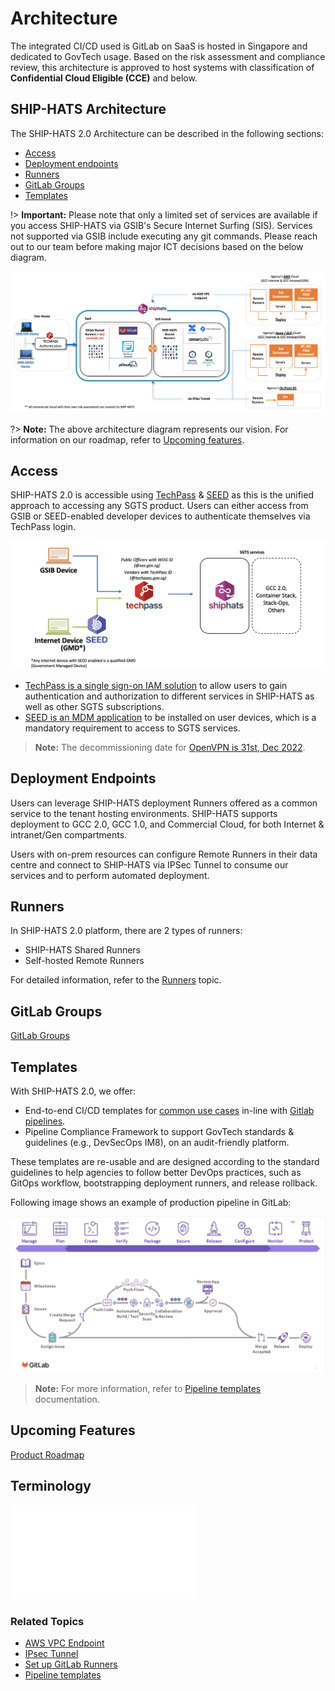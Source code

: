 # Architecture

The integrated CI/CD used is GitLab on SaaS is hosted in Singapore and dedicated to GovTech usage. Based on the risk assessment and compliance review, this architecture is approved to host systems with classification of **Confidential Cloud Eligible (CCE)** and below.


## SHIP-HATS Architecture

The SHIP-HATS 2.0 Architecture can be described in the following sections: 
- [Access](#access)
- [Deployment endpoints](#deployment-endpoints)
- [Runners](#runners)
- [GitLab Groups](#gitlab-groups)
- [Templates](#templates)

!> **Important:** Please note that only a limited set of services are available if you access SHIP-HATS via GSIB's Secure Internet Surfing (SIS). Services not supported via GSIB include executing any git commands. Please reach out to our team before making major ICT decisions based on the below diagram. 

![Architecture](./images/architecture.png ':size=110%')


<!--Please note that GSIB rules and policies apply as always that may lead to limited services available on GSIB. Before finalizing any changes to your environment based on the above diagram, please reach out to our team.-->

?> **Note:** The above architecture diagram represents our vision. For information on our roadmap, refer to [Upcoming features](#upcoming-features). 

## Access

SHIP-HATS 2.0 is accessible using [TechPass](https://docs.developer.tech.gov.sg/docs/techpass-tenant-guide/) & [SEED](https://docs.developer.tech.gov.sg/docs/security-suite-for-engineering-endpoint-devices/) as this is the unified approach to accessing any SGTS product. 
Users can either access from GSIB or SEED-enabled developer devices to authenticate themselves via TechPass login. 

![techpass seed](./images/tp-seed.png)
 
- [TechPass is a single sign-on IAM solution](https://docs.developer.tech.gov.sg/docs/techpass-tenant-guide/) to allow users to gain authentication and authorization to different services in SHIP-HATS as well as other SGTS subscriptions. 
- [SEED is an MDM application](https://docs.developer.tech.gov.sg/docs/security-suite-for-engineering-endpoint-devices/) to be installed on user devices, which is a mandatory requirement to access to SGTS services.

> **Note:** The decommissioning date for [OpenVPN is 31st, Dec 2022](https://docs.developer.tech.gov.sg/docs/ship-hats-migration/ship-hats-migration-what-to-expect?id=key-tool-decommission-dates).


## Deployment Endpoints

Users can leverage SHIP-HATS deployment Runners offered as a common service to the tenant hosting environments. SHIP-HATS supports deployment to GCC 2.0, GCC 1.0, and Commercial Cloud, for both Internet & intranet/Gen compartments.


Users with on-prem resources can configure Remote Runners in their data centre and connect to SHIP-HATS via IPSec Tunnel to consume our services and to perform automated deployment.

## Runners

In SHIP-HATS 2.0 platform, there are 2 types of runners:  

- SHIP-HATS Shared Runners
- Self-hosted Remote Runners

For detailed information, refer to the [Runners](runners) topic.

## GitLab Groups

[GitLab Groups](./gitlab-groups.md ':include')

## Templates

With SHIP-HATS 2.0, we offer:  

- End-to-end CI/CD templates for [common use cases](pipeline-templates) in-line with [Gitlab pipelines](https://docs.gitlab.com/ee/ci/pipelines/). 
- Pipeline Compliance Framework to support GovTech standards & guidelines (e.g., DevSecOps IM8), on an audit-friendly platform. 

These templates are re-usable and are designed according to the standard guidelines to help agencies to follow better DevOps practices, such as GitOps workflow, bootstrapping deployment runners, and release rollback. 


Following image shows an example of production pipeline in GitLab: 

![Production Pipeline](./images/gitlab-end-to-end-pipeline.png)

<!-- We will also open up the template development for inner-sourcing. Anyone in SHIP-HATS community, expecting up to 3000 users will be able to contribute freely and to consume what others have contributed. We are hoping with more active engagement in the community is able to help the development team to accelerate their devops maturity journey. -->

<!-- One of our vision is to help agencies to comply to GovTech DevSecOps polices as stated in the IM8 document more easily, and preparing them to have an easy access to the evidence for future audit exercises. -->


> **Note:** For more information, refer to [Pipeline templates](pipeline-templates) documentation.

## Upcoming Features

[Product Roadmap](./ship-hats-roadmap.md ':include')

## Terminology

![Terminology](./terminology.md ':include')

### Related Topics

- [AWS VPC Endpoint](aws-vpc-endpoint)
- [IPsec Tunnel](ipsec-tunnel)
- [Set up GitLab Runners](gitlab-runners)
- [Pipeline templates](pipeline-templates)